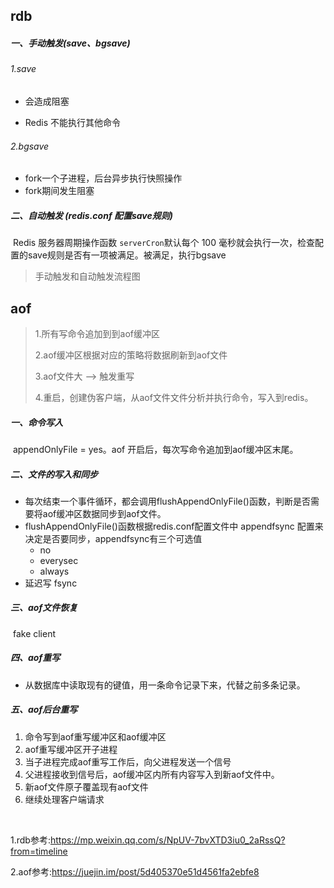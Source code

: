 ## rdb

##### **一、手动触发(save、bgsave)**

###### 1.save

- 会造成阻塞

- Redis 不能执行其他命令

###### 2.bgsave

- fork一个子进程，后台异步执行快照操作
- fork期间发生阻塞

##### 二、自动触发 (redis.conf 配置save规则)

​		Redis 服务器周期操作函数 `serverCron`默认每个 100 毫秒就会执行一次，检查配置的save规则是否有一项被满足。被满足，执行bgsave

> 手动触发和自动触发流程图





## aof




> 1.所有写命令追加到到aof缓冲区
>
> 2.aof缓冲区根据对应的策略将数据刷新到aof文件
>
> 3.aof文件大 --> 触发重写
>
> 4.重启，创建伪客户端，从aof文件文件分析并执行命令，写入到redis。



##### 一、命令写入

​		appendOnlyFile = yes。aof 开启后，每次写命令追加到aof缓冲区末尾。

##### 二、文件的写入和同步

- 每次结束一个事件循环，都会调用flushAppendOnlyFile()函数，判断是否需要将aof缓冲区数据同步到aof文件。
- flushAppendOnlyFile()函数根据redis.conf配置文件中 appendfsync 配置来决定是否要同步，appendfsync有三个可选值
  - no
  - everysec
  - always
- 延迟写 fsync

##### 三、aof文件恢复

​		fake client 

##### 四、aof重写

- 从数据库中读取现有的键值，用一条命令记录下来，代替之前多条记录。

##### 五、aof后台重写

1. 命令写到aof重写缓冲区和aof缓冲区
2. aof重写缓冲区开子进程
3. 当子进程完成aof重写工作后，向父进程发送一个信号
4. 父进程接收到信号后，aof缓冲区内所有内容写入到新aof文件中。
5. 新aof文件原子覆盖现有aof文件
6. 继续处理客户端请求



​		 























1.rdb参考:https://mp.weixin.qq.com/s/NpUV-7bvXTD3iu0_2aRssQ?from=timeline

2.aof参考:https://juejin.im/post/5d405370e51d4561fa2ebfe8

